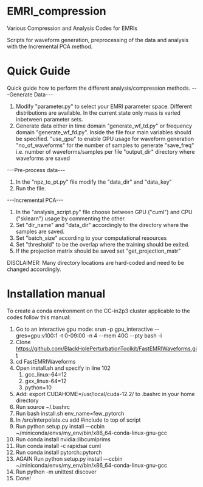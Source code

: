# EMRI_compression
Various Compression and Analysis Codes for EMRIs

Scripts for waveform generation, preprocessing of the data and analysis with the Incremental PCA method.

# Quick Guide
Quick guide how to perform the different analysis/compression methods.
---Generate Data---
1. Modify "parameter.py" to select your EMRI parameter space. Different distributions are available.
   In the current state only mass is varied inbetween parameter sets.
2. Generate data either in time domain "generate_wf_td.py" or frequency domain "generate_wf_fd.py".
   Inside the file four main variables should be specified.
         "use_gpu" to enable GPU usage for waveform generation
         "no_of_waveforms" for the number of samples to generate
         "save_freq" i.e. number of waveforms/samples per file
         "output_dir" directory where waveforms are saved

---Pre-process data---
1. In the "npz_to_pt.py" file modify the "data_dir" and "data_key"
2. Run the file.


---Incremental PCA---
1. In the "analysis_script.py" file choose between GPU ("cuml") and CPU ("sklearn") usage by commenting the other.
2. Set "dir_name" and "data_dir" accordingly to the directory where the samples are saved.
3. Set "batch_size" according to your computational resources
4. Set "threshold" to be the overlap where the training should be exited.
5. If the projection matrix should be saved set "get_projection_matr"

 

DISCLAIMER:
Many directory locations are hard-coded and need to be changed accordingly.

# Installation manual
To create a conda environment on the CC-in2p3 cluster applicable to the codes follow this manual:

1. Go to an interactive gpu mode: srun -p gpu_interactive --gres=gpu:v100:1 -t 0-09:00 -n 4 --mem 40G --pty bash -i
2. Clone https://github.com/BlackHolePerturbationToolkit/FastEMRIWaveforms.git
3. cd FastEMRIWaveforms
4. Open install.sh and specify in line 102
    1. gcc_linux-64=12
    2. gxx_linux-64=12
    3. python=10
5. Add: export CUDAHOME=/usr/local/cuda-12.2/ to .bashrc in your home directory
6. Run source ~/.bashrc
7. Run bash install.sh env_name=few_pytorch
8. In /src/interpolate.cu add #include<stdexcept> to top of script
9. Run python setup.py install —ccbin ~/miniconda/envs/my_env/bin/x86_64-conda-linux-gnu-gcc
10. Run conda install nvidia::libcumlprims
11. Run conda install -c rapidsai cuml
12. Run conda install pytorch::pytorch
13. AGAIN Run python setup.py install —ccbin ~/miniconda/envs/my_env/bin/x86_64-conda-linux-gnu-gcc
14. Run python -m unittest discover
15. Done!
